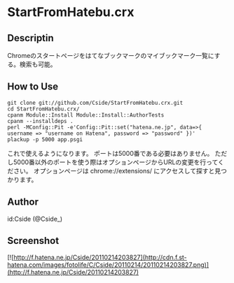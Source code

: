 StartFromHatebu.crx
===================

Descriptin
----------
Chromeのスタートページをはてなブックマークのマイブックマーク一覧にする。検索も可能。

How to Use
----------

    git clone git://github.com/Cside/StartFromHatebu.crx.git
    cd StartFromHatebu.crx/
    cpanm Module::Install Module::Install::AuthorTests
    cpanm --installdeps .
    perl -MConfig::Pit -e'Config::Pit::set("hatena.ne.jp", data=>{ username => "username on Hatena", password => "password" })'
    plackup -p 5000 app.psgi

これで使えるようになります。
ポートは5000番である必要はありません。
ただし5000番以外のポートを使う際はオプションページからURLの変更を行ってください。
オプションページは chrome://extensions/ にアクセスして探すと見つかります。

Author
------
id:Cside (@Cside_)

Screenshot
----------
[![http://f.hatena.ne.jp/Cside/20110214203827](http://cdn.f.st-hatena.com/images/fotolife/C/Cside/20110214/20110214203827.png)](http://f.hatena.ne.jp/Cside/20110214203827)
